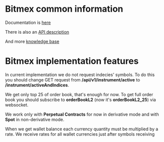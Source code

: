 # Bitmex common information

Documentation is [here](https://www.bitmex.com/app/apiOverview)

There is also an [API description](https://bitmex.freshdesk.com/en/support/solutions/folders/13000015613)

And more [knowledge base](https://bitmex.freshdesk.com/en/support/solutions)

# Bitmex implementation features

In current implementation we do not request indecies' symbols. To do this you should change GET request from **/api/v1/instrument/active** to **/instrument/activeAndIndices**.

We get only top 25 of order book, that's enough for now. To get full order book you should subscribe to **orderBookL2** (now it's **orderBookL2_25**) via websocket.

We work only with **Perpetual Contracts** for now in derivative mode and with **Spot** in non-derivative mode.

When we get wallet balance each currency quantity must be multiplied by a rate.
We receive rates for all wallet currencies just after symbols receiving
